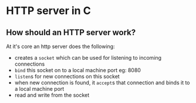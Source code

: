 # HTTP server in C

## How should an HTTP server work?

At it's core an http server does the following:
- creates a `socket` which can be used for listening to incoming connections
- `bind` this socket on to a local machine port eg: 8080
- `listen`s for new connections on this socket
- when new connection is found, it `accept`s that connection and binds it to a local machine port
- read and write from the socket


